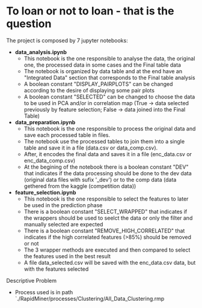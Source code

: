 # To loan or not to loan - that is the question

The project is composed by 7 jupyter notebooks:
- **data_analysis.ipynb**
    - This notebook is the one responsible to analyse the data, the original one, the processed data in some cases and the Final table data
    - The notebook is organized by data table and at the end have an "Integrated Data" section that corresponds to the Final table analysis
    - A boolean constant "DISPLAY_PAIRPLOTS" can be changed according to the desire of displaying some pair plots
    - A boolean constant "SELECTED" can be changed to choose the data to be used in PCA and/or in correlation map (True -> data selected previously by feature selection; False -> data joined into the Final Table)
- **data_preparation.ipynb**
    - This notebook is the one responsible to process the original data and save each processed table in files. 
    - The notebook use the processed tables to join them into a single table and save it in a file (data.csv or data_comp.csv).
    - After, it encodes the final data and saves it in a file (enc_data.csv or enc_data_comp.csv)
    - At the begining of the notebook there is a boolean constant "DEV" that indicates if the data processing should be done to the dev data (original data files with sufix '_dev') or to the comp data (data gethered from the kaggle (competition data))
- **feature_selection.ipynb**
    - This notebook is the one responsible to select the features to later be used in the prediction phase
    - There is a boolean constant "SELECT_WRAPPED" that indicates if the wrappers should be used to seelct the data or only the filter and manually selected are expected
    - There is a boolean constant "REMOVE_HIGH_CORRELATED" that indicates if the high correlated features (>85%) should be removed or not
    - The 3 wrapper methods are executed and then compared to select the features used in the best result
    - A file data_selected.csv will be saved with the enc_data.csv data, but with the features selected

Descriptive Problem
- Process used is in path `./RapidMiner/processes/Clustering/All_Data_Clustering.rmp